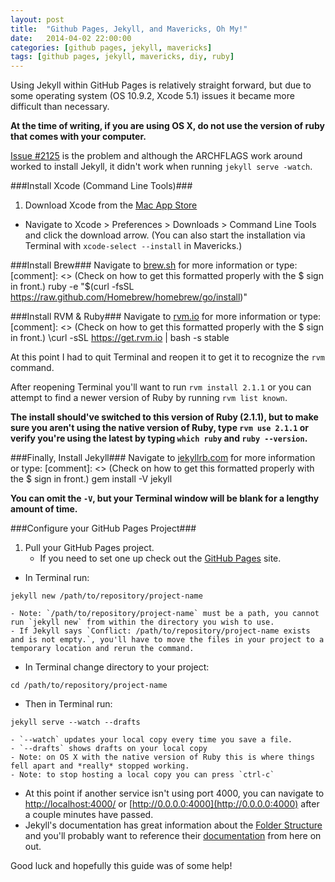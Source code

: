 ```yaml
---
layout: post
title:  "Github Pages, Jekyll, and Mavericks, Oh My!"
date:   2014-04-02 22:00:00
categories: [github pages, jekyll, mavericks]
tags: [github pages, jekyll, mavericks, diy, ruby]
---
```


Using Jekyll within GitHub Pages is relatively straight forward, but due to some operating system (OS 10.9.2, Xcode 5.1) issues it became more difficult than necessary.

**At the time of writing, if you are using OS X, do not use the version of ruby that comes with your computer.**

[Issue #2125](https://github.com/jekyll/jekyll/issues/2125) is the problem and although the ARCHFLAGS work around worked to install Jekyll, it didn't work when running `jekyll serve -watch`.

###Install Xcode (Command Line Tools)###
1. Download Xcode from the [Mac App Store](https://itunes.apple.com/us/app/xcode/id497799835?mt=12)
- Navigate to Xcode > Preferences > Downloads > Command Line Tools and click the download arrow.
(You can also start the installation via Terminal with `xcode-select --install` in Mavericks.)

###Install Brew###
Navigate to [brew.sh](http://brew.sh) for more information or type:
[comment]: <> (Check on how to get this formatted properly with the $ sign in front.)
	ruby -e "$(curl -fsSL https://raw.github.com/Homebrew/homebrew/go/install)"

###Install RVM & Ruby###
Navigate to [rvm.io](https://rvm.io) for more information or type:
[comment]: <> (Check on how to get this formatted properly with the $ sign in front.)
	\curl -sSL https://get.rvm.io | bash -s stable


At this point I had to quit Terminal and reopen it to get it to recognize the `rvm` command.

After reopening Terminal you'll want to run `rvm install 2.1.1` or you can attempt to find a newer version of Ruby by running `rvm list known`.

**The install should've switched to this version of Ruby (2.1.1), but to make sure you aren't using the native version of Ruby, type `rvm use 2.1.1` or verify you're using the latest by typing `which ruby` and `ruby --version`.**


###Finally, Install Jekyll###
Navigate to [jekyllrb.com](http://jekyllrb.com) for more information or type:
[comment]: <> (Check on how to get this formatted properly with the $ sign in front.)
	gem install -V jekyll

**You can omit the `-V`, but your Terminal window will be blank for a lengthy amount of time.**

###Configure your GitHub Pages Project###
1. Pull your GitHub Pages project.
	- If you need to set one up check out the [GitHub Pages](https://pages.github.com) site.
- In Terminal run:
~~~
jekyll new /path/to/repository/project-name
~~~
	- Note: `/path/to/repository/project-name` must be a path, you cannot run `jekyll new` from within the directory you wish to use.
	- If Jekyll says `Conflict: /path/to/repository/project-name exists and is not empty.`, you'll have to move the files in your project to a temporary location and rerun the command.
- In Terminal change directory to your project:
~~~
cd /path/to/repository/project-name
~~~
- Then in Terminal run:
~~~
jekyll serve --watch --drafts
~~~
	- `--watch` updates your local copy every time you save a file.
	- `--drafts` shows drafts on your local copy
	- Note: on OS X with the native version of Ruby this is where things fell apart and *really* stopped working.
	- Note: to stop hosting a local copy you can press `ctrl-c`
- At this point if another service isn't using port 4000, you can navigate to [http://localhost:4000/](http://localhost:4000/) or [http://0.0.0.0:4000](http://0.0.0.0:4000) after a couple minutes have passed.
- Jekyll's documentation has great information about the [Folder Structure](http://jekyllrb.com/docs/structure/) and you'll probably want to reference their [documentation](http://jekyllrb.com/docs/home/) from here on out.

Good luck and hopefully this guide was of some help!
